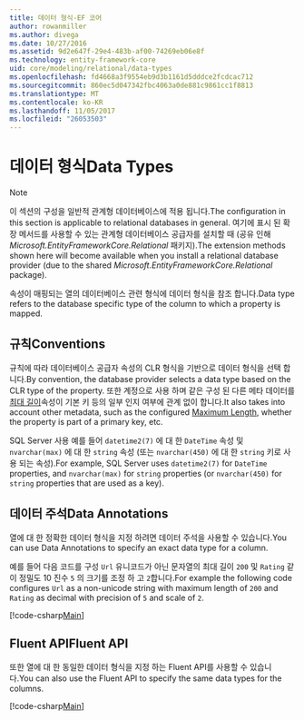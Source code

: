 ```yaml
---
title: 데이터 형식-EF 코어
author: rowanmiller
ms.author: divega
ms.date: 10/27/2016
ms.assetid: 9d2e647f-29e4-483b-af00-74269eb06e8f
ms.technology: entity-framework-core
uid: core/modeling/relational/data-types
ms.openlocfilehash: fd4668a3f9554eb9d3b1161d5dddce2fcdcac712
ms.sourcegitcommit: 860ec5d047342fbc4063a0de881c9861cc1f8813
ms.translationtype: MT
ms.contentlocale: ko-KR
ms.lasthandoff: 11/05/2017
ms.locfileid: "26053503"
---
```

# <a name="data-types"></a><span data-ttu-id="1e598-102">데이터 형식</span><span class="sxs-lookup"><span data-stu-id="1e598-102">Data Types</span></span>

> [!NOTE]  
> <span data-ttu-id="1e598-103">이 섹션의 구성을 일반적 관계형 데이터베이스에 적용 됩니다.</span><span class="sxs-lookup"><span data-stu-id="1e598-103">The configuration in this section is applicable to relational databases in general.</span></span> <span data-ttu-id="1e598-104">여기에 표시 된 확장 메서드를 사용할 수 있는 관계형 데이터베이스 공급자를 설치할 때 (공유 인해 *Microsoft.EntityFrameworkCore.Relational* 패키지).</span><span class="sxs-lookup"><span data-stu-id="1e598-104">The extension methods shown here will become available when you install a relational database provider (due to the shared *Microsoft.EntityFrameworkCore.Relational* package).</span></span>

<span data-ttu-id="1e598-105">속성이 매핑되는 열의 데이터베이스 관련 형식에 데이터 형식을 참조 합니다.</span><span class="sxs-lookup"><span data-stu-id="1e598-105">Data type refers to the database specific type of the column to which a property is mapped.</span></span>

## <a name="conventions"></a><span data-ttu-id="1e598-106">규칙</span><span class="sxs-lookup"><span data-stu-id="1e598-106">Conventions</span></span>

<span data-ttu-id="1e598-107">규칙에 따라 데이터베이스 공급자 속성의 CLR 형식을 기반으로 데이터 형식을 선택 합니다.</span><span class="sxs-lookup"><span data-stu-id="1e598-107">By convention, the database provider selects a data type based on the CLR type of the property.</span></span> <span data-ttu-id="1e598-108">또한 계정으로 사용 하며 같은 구성 된 다른 메타 데이터를 [최대 길이](../max-length.md)속성이 기본 키 등의 일부 인지 여부에 관계 없이 합니다.</span><span class="sxs-lookup"><span data-stu-id="1e598-108">It also takes into account other metadata, such as the configured [Maximum Length](../max-length.md), whether the property is part of a primary key, etc.</span></span>

<span data-ttu-id="1e598-109">SQL Server 사용 예를 들어 `datetime2(7)` 에 대 한 `DateTime` 속성 및 `nvarchar(max)` 에 대 한 `string` 속성 (또는 `nvarchar(450)` 에 대 한 `string` 키로 사용 되는 속성).</span><span class="sxs-lookup"><span data-stu-id="1e598-109">For example, SQL Server uses `datetime2(7)` for `DateTime` properties, and `nvarchar(max)` for `string` properties (or `nvarchar(450)` for `string` properties that are used as a key).</span></span>

## <a name="data-annotations"></a><span data-ttu-id="1e598-110">데이터 주석</span><span class="sxs-lookup"><span data-stu-id="1e598-110">Data Annotations</span></span>

<span data-ttu-id="1e598-111">열에 대 한 정확한 데이터 형식을 지정 하려면 데이터 주석을 사용할 수 있습니다.</span><span class="sxs-lookup"><span data-stu-id="1e598-111">You can use Data Annotations to specify an exact data type for a column.</span></span>

<span data-ttu-id="1e598-112">예를 들어 다음 코드를 구성 `Url` 유니코드가 아닌 문자열의 최대 길이 `200` 및 `Rating` 같이 정밀도 10 진수 `5` 의 크기를 조정 하 고 `2`합니다.</span><span class="sxs-lookup"><span data-stu-id="1e598-112">For example the following code configures `Url` as a non-unicode string with maximum length of `200` and `Rating` as decimal with precision of `5` and scale of `2`.</span></span>

[!code-csharp[Main](../../../../samples/core/Modeling/DataAnnotations/Samples/Relational/DataType.cs?name=Entities&highlight=4,6)]

## <a name="fluent-api"></a><span data-ttu-id="1e598-113">Fluent API</span><span class="sxs-lookup"><span data-stu-id="1e598-113">Fluent API</span></span>

<span data-ttu-id="1e598-114">또한 열에 대 한 동일한 데이터 형식을 지정 하는 Fluent API를 사용할 수 있습니다.</span><span class="sxs-lookup"><span data-stu-id="1e598-114">You can also use the Fluent API to specify the same data types for the columns.</span></span>

[!code-csharp[Main](../../../../samples/core/Modeling/FluentAPI/Samples/Relational/DataType.cs?name=Model&highlight=9-10)]
